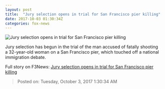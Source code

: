 ```yaml
---
layout: post
title:  "Jury selection opens in trial for San Francisco pier killing"
date: 2017-10-03 01:30:34Z
categories: fox-news
---
```


![Jury selection opens in trial for San Francisco pier killing](http://www.foxnews.com/content/dam/fox-news/logo/og-fn-foxnews.jpg)

Jury selection has begun in the trial of the man accused of fatally shooting a 32-year-old woman on a San Francisco pier, which touched off a national immigration debate.


Full story on F3News: [Jury selection opens in trial for San Francisco pier killing](http://www.f3nws.com/n/4nWEPE)

> Posted on: Tuesday, October 3, 2017 1:30:34 AM
